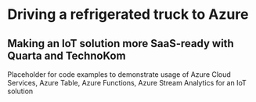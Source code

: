 # Driving a refrigerated truck to Azure
## Making an IoT solution more SaaS-ready with Quarta and TechnoKom

Placeholder for code examples to demonstrate usage of Azure Cloud Services, Azure Table, Azure Functions, Azure Stream Analytics for an IoT solution 
